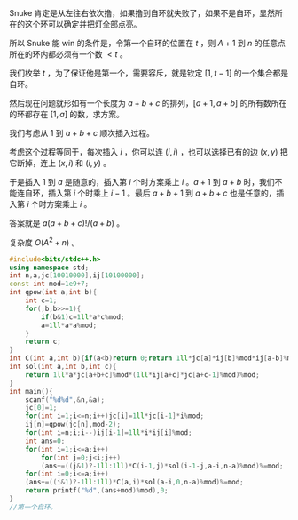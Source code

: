 Snuke 肯定是从左往右依次撸，如果撸到自环就失败了，如果不是自环，显然所在的这个环可以确定并把灯全部点亮。

所以 Snuke 能 win 的条件是，令第一个自环的位置在 $t$ ，则 $A+1$ 到 $n$ 的任意点所在的环内都必须有一个数 $<t$ 。

我们枚举 $t$ ，为了保证他是第一个，需要容斥，就是钦定 $[1,t-1]$ 的一个集合都是自环。

然后现在问题就形如有一个长度为 $a+b+c$ 的排列，$[a+1,a+b]$ 的所有数所在的环都存在 $[1,a]$ 的数，求方案。

我们考虑从 $1$ 到 $a+b+c$ 顺次插入过程。

考虑这个过程等同于，每次插入 $i$ ，你可以连 $(i,i)$ ，也可以选择已有的边 $(x,y)$ 把它断掉，连上 $(x,i)$ 和 $(i,y)$ 。

于是插入 $1$ 到 $a$ 是随意的，插入第 $i$ 个时方案乘上 $i$ 。$a+1$ 到 $a+b$ 时，我们不能连自环，插入第 $i$ 个时乘上 $i-1$ 。最后 $a+b+1$ 到 $a+b+c$ 也是任意的，插入第 $i$ 个时方案乘上 $i$ 。

答案就是 $a(a+b+c)!/(a+b)$ 。

复杂度 $O(A^2+n)$ 。

```cpp
#include<bits/stdc++.h>
using namespace std;
int n,a,jc[10010000],ij[10100000];
const int mod=1e9+7;
int qpow(int a,int b){
	int c=1;
	for(;b;b>>=1){
		if(b&1)c=1ll*a*c%mod;
		a=1ll*a*a%mod;
	}
	return c;
}
int C(int a,int b){if(a<b)return 0;return 1ll*jc[a]*ij[b]%mod*ij[a-b]%mod;}
int sol(int a,int b,int c){
	return 1ll*a*jc[a+b+c]%mod*(1ll*ij[a+c]*jc[a+c-1]%mod)%mod;
}
int main(){
	scanf("%d%d",&n,&a);
	jc[0]=1;
	for(int i=1;i<=n;i++)jc[i]=1ll*jc[i-1]*i%mod;
	ij[n]=qpow(jc[n],mod-2);
	for(int i=n;i;i--)ij[i-1]=1ll*i*ij[i]%mod;
	int ans=0;
	for(int i=1;i<=a;i++)
		for(int j=0;j<i;j++)
		(ans+=((j&1)?-1ll:1ll)*C(i-1,j)*sol(i-1-j,a-i,n-a)%mod)%=mod;
	for(int i=0;i<=a;i++)
	(ans+=((i&1)?-1ll:1ll)*C(a,i)*sol(a-i,0,n-a)%mod)%=mod;
	return printf("%d",(ans+mod)%mod),0;
}
//第一个自环。
```
